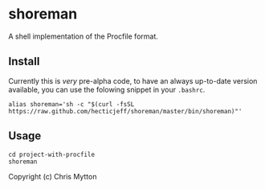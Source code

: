 shoreman
========

A shell implementation of the Procfile format.

## Install

Currently this is *very* pre-alpha code, to have an always up-to-date
version available, you can use the folowing snippet in your `.bashrc`.

```shell
alias shoreman='sh -c "$(curl -fsSL https://raw.github.com/hecticjeff/shoreman/master/bin/shoreman)"'
```

## Usage

```
cd project-with-procfile
shoreman
```

Copyright (c) Chris Mytton

